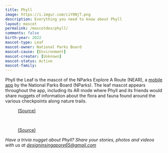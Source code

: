 ```yaml
---
title: Phyll
image: https://i.imgur.com/ciY0NjT.png
description: Everything you need to know about Phyll
layout: mascot
permalink: /mascotdex/phyll/
comments: false
birth-year: 2022
mascot-type: Leaf
mascot-owner: National Parks Board
mascot-cause: [Environment]
mascot-creator: [Unknown]
mascot-status: Active
mascot-family: 
---
```


Phyll the Leaf is the mascot of the NParks Explore A Route (NEAR), a <a href="https://near.nparks.gov.sg/about" target="_blank">mobile app</a> by the National Parks Board (NParks). The leaf mascot appears throughout the app, including its AR mode where Phyll and its friends would share nuggets of information about the flora and fauna found around the various checkpoints along nature trails.

<figure>
<img src="https://i.imgur.com/JDoejA9.png" alt="">
<figcaption><a href="https://play.google.com/store/apps/details?id=com.nparks.near" target="_blank">(Source)</a></figcaption>
</figure>
<br> 
<figure>
<img src="https://i.imgur.com/53P4l6j.png" alt="">
<figcaption><a href="https://play.google.com/store/apps/details?id=com.nparks.near" target="_blank">(Source)</a></figcaption>
</figure>

<i>Have a trivia nugget about Phyll? Share your stories, photos and videos with us at designinsingapore65@gmail.com</i>

